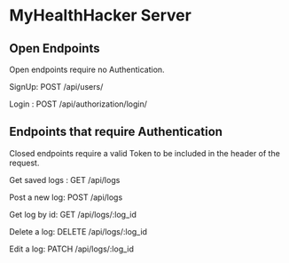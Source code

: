 # MyHealthHacker Server

## Open Endpoints

Open endpoints require no Authentication.

SignUp: POST /api/users/

Login : POST /api/authorization/login/

## Endpoints that require Authentication

Closed endpoints require a valid Token to be included in the header of the request.

Get saved logs : GET /api/logs

Post a new log: POST /api/logs

Get log by id: GET /api/logs/:log_id

Delete a log: DELETE /api/logs/:log_id

Edit a log: PATCH /api/logs/:log_id
